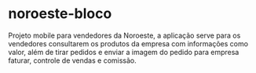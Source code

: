 # noroeste-bloco
 Projeto mobile para vendedores da Noroeste, a aplicação serve para os vendedores consultarem os produtos da empresa com informações como valor, além de tirar pedidos e enviar a imagem do pedido para empresa faturar, controle de vendas e comissão.
